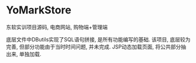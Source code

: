 # YoMarkStore
东软实训项目源码, 电商网站, 购物端+管理端

底层文件中DButils实现了SQL语句拼接, 是所有功能编写的基础.
该项目, 底层较为完善, 但部分功能由于当时时间问题, 并未完成.
JSP动态加载页面, 将公共部分抽出来, 单独加载.
